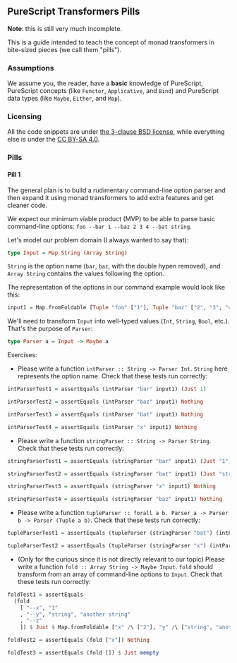 ## PureScript Transformers Pills

**Note**: this is still very much incomplete.

This is a guide intended to teach the concept of monad transformers in bite-sized pieces (we call them "pills").

### Assumptions

We assume you, the reader, have a **basic** knowledge of PureScript, PureScript concepts (like `Functor`, `Applicative`, and `Bind`) and PureScript data types (like `Maybe`, `Either`, and `Map`).

### Licensing

All the code snippets are under [the 3-clause BSD license](https://opensource.org/licenses/BSD-3-Clause), while everything else is under the [CC BY-SA 4.0](https://creativecommons.org/licenses/by-sa/4.0/).

### Pills

<!-- TODO: move pills to their own files -->

#### Pill 1

The general plan is to build a rudimentary command-line option parser and then expand it using monad transformers to add extra features and get cleaner code.

We expect our minimum viable product (MVP) to be able to parse basic command-line options: `foo --bar 1 --baz 2 3 4 --bat string`.

Let's model our problem domain (I always wanted to say that):

```purescript
type Input = Map String (Array String)
```

`String` is the option name (`bar`, `baz`, with the double hypen removed), and `Array String` contains the values following the option.

The representation of the options in our command example would look like this:

```purescript
input1 = Map.fromFoldable [Tuple "foo" ["1"], Tuple "baz" ["2", "3", "4"], Tuple "bat" ["string"]]
```

We'll need to transform `Input` into well-typed values (`Int`, `String`, `Bool`, etc.). That's the purpose of `Parser`:

```purescript
type Parser a = Input -> Maybe a
```

Exercises:

- Please write a function `intParser :: String -> Parser Int`. `String` here represents the option name. Check that these tests run correctly:

```purescript
intParserTest1 = assertEquals (intParser "bar" input1) (Just 1)

intParserTest2 = assertEquals (intParser "baz" input1) Nothing

intParserTest3 = assertEquals (intParser "bat" input1) Nothing

intParserTest4 = assertEquals (intParser "x" input1) Nothing
```

- Please write a function `stringParser :: String -> Parser String`. Check that these tests run correctly:

```purescript
stringParserTest1 = assertEquals (stringParser "bar" input1) (Just "1")

stringParserTest2 = assertEquals (stringParser "bat" input1) (Just "string")

stringParserTest3 = assertEquals (stringParser "x" input1) Nothing

stringParserTest4 = assertEquals (stringParser "baz" input1) Nothing
```

- Please write a function `tupleParser :: forall a b. Parser a -> Parser b -> Parser (Tuple a b)`. Check that these tests run correctly:

<!-- TODO: provide two solutions: one by hand and one using Apply -->

```purescript
tupleParserTest1 = assertEquals (tupleParser (stringParser "bat") (intParser "bar")) (Just (Tuple "string" 1))

tupleParserTest2 = assertEquals (tupleParser (stringParser "x") (intParser "bat")) Nothing
```

- (Only for the curious since it is not directly relevant to our topic) Please write a function `fold :: Array String -> Maybe Input`. `fold` should transform from an array of command-line options to `Input`. Check that these tests run correctly:

```purescript
foldTest1 = assertEquals
  (fold
    [ "--x", "1"
    , "--y", "string", "another string"
    , "--z"
    ]) $ Just $ Map.fromFoldable ["x" /\ ["2"], "y" /\ ["string", "another string"], "z" /\ [] ]

foldTest2 = assertEquals (fold ["x"]) Nothing

foldTest3 = assertEquals (fold []) $ Just mempty
```
